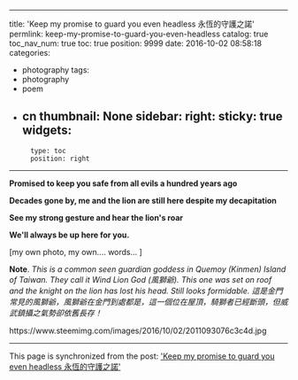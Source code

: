 
---
title: 'Keep my promise to guard you even headless 永恆的守護之諾'
permlink: keep-my-promise-to-guard-you-even-headless
catalog: true
toc_nav_num: true
toc: true
position: 9999
date: 2016-10-02 08:58:18
categories:
- photography
tags:
- photography
- poem
- cn
thumbnail: None
sidebar:
    right:
        sticky: true
widgets:
    -
        type: toc
        position: right
---


<html>
<p><strong>Promised to keep you safe from all evils a hundred years ago</strong></p>
<p><strong>Decades gone by, me and the lion are still here despite my decapitation</strong></p>
<p><strong>See my strong gesture and hear the lion's roar</strong></p>
<p><strong>We'll always be up here for you.</strong></p>
<p>[my own photo, my own.... words... ]</p>
<p><strong>Note</strong>. <em>This is a common seen guardian goddess in Quemoy (Kinmen) Island of Taiwan. They call it Wind Lion God (風獅爺). This one was set on roof and the knight on the lion has lost his head. Still looks formidable. 這是金門常見的風獅爺，風獅爺在金門到處都是，這一個位在屋頂，騎獅者已經斷頭，但威武鎮攝之氣勢卻依舊長存！</em></p>
<p>https://www.steemimg.com/images/2016/10/02/2011093076c3c4d.jpg</p>
</html>

- - -

This page is synchronized from the post: ['Keep my promise to guard you even headless 永恆的守護之諾'](https://steemit.com/@deanliu/keep-my-promise-to-guard-you-even-headless)

